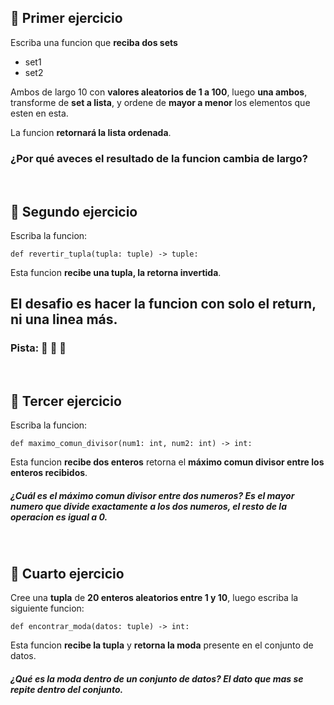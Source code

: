 ## 🍉 Primer ejercicio

Escriba una funcion que **reciba dos sets**

- set1
- set2

Ambos de largo 10 con **valores aleatorios de 1 a 100**, luego **una ambos**, transforme de **set a lista**, y ordene de **mayor a menor** los elementos que esten en esta.

La funcion **retornará la lista ordenada**.

### **¿Por qué aveces el resultado de la funcion cambia de largo?** 

<br/>

## 🍉 Segundo ejercicio

Escriba la funcion:

```
def revertir_tupla(tupla: tuple) -> tuple:
```
Esta funcion **recibe una tupla, la retorna invertida**.

## **El desafio es hacer la funcion con solo el return, ni una linea más**.
### **Pista: 🎂 🔪 🍰**

<br/>

## 🍉 Tercer ejercicio

Escriba la funcion:

``` 
def maximo_comun_divisor(num1: int, num2: int) -> int: 
```

Esta funcion **recibe dos enteros** retorna el **máximo comun divisor entre los enteros recibidos**.

##### _¿Cuál es el máximo comun divisor entre dos numeros? Es el mayor numero que divide exactamente a los dos numeros, el resto de la operacion es igual a 0._ 

<br/>

## 🍉 Cuarto ejercicio

Cree una **tupla** de **20 enteros aleatorios entre 1 y 10**, luego escriba la
siguiente funcion: 

```
def encontrar_moda(datos: tuple) -> int:
```

Esta funcion **recibe la tupla** y **retorna la moda** presente en el conjunto de datos.

##### _¿Qué es la moda dentro de un conjunto de datos? El dato que mas se repite dentro del conjunto._

<br/>
